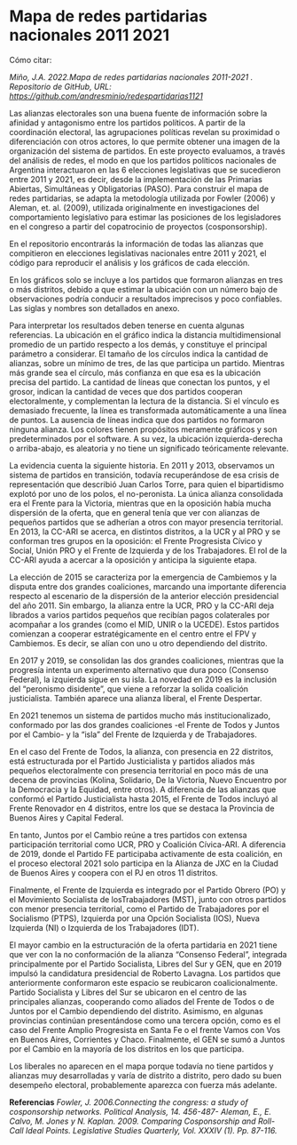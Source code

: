 # Mapa de redes partidarias nacionales 2011 2021

Cómo citar: 

*Miño, J.A. 2022.Mapa de redes partidarias nacionales 2011-2021 . Repositorio de GitHub, URL: https://github.com/andresminio/redespartidarias1121* 

Las alianzas electorales son una buena fuente de información sobre la afinidad y antagonismo entre los partidos políticos. A partir de la coordinación electoral, las agrupaciones políticas revelan su proximidad o diferenciación con otros actores, lo que permite obtener una imagen de la organización del sistema de partidos. 
En este proyecto evaluamos, a través del análisis de redes, el modo en que los partidos políticos nacionales de Argentina interactuaron en las 6 elecciones legislativas que se sucedieron entre  2011 y 2021, es decir, desde la implementación de las Primarias Abiertas, Simultáneas y Obligatorias (PASO).
Para construir el mapa de redes partidarias, se adapta la metodología utilizada por Fowler (2006) y Aleman, et. al. (2009), utilizada originalmente en investigaciones del comportamiento legislativo para estimar las posiciones de los legisladores en el congreso a partir del copatrocinio de proyectos (cosponsorship).

En el repositorio encontrarás la información de todas las alianzas que compitieron en elecciones legislativas nacionales entre 2011 y 2021, el código para reproducir el análisis y los gráficos de cada elección. 

En los gráficos solo se incluye a los partidos que formaron alianzas en tres o más distritos, debido a que estimar la ubicación con un número bajo de observaciones podría conducir a resultados imprecisos y poco confiables. Las siglas y nombres son detallados en anexo. 

Para interpretar los resultados deben tenerse en cuenta algunas referencias. La ubicación en el gráfico indica la distancia multidimensional promedio de un partido respecto a los demás, y constituye el principal parámetro a considerar. El tamaño de los círculos indica la cantidad de alianzas, sobre un mínimo de tres, de las que participa un partido. Mientras más grande sea el círculo, más confianza en que esa es la ubicación precisa del partido. La cantidad de líneas que conectan los puntos, y el grosor, indican la cantidad de veces que dos partidos cooperan electoralmente, y complementan la lectura de la distancia. Si el vínculo es demasiado frecuente, la línea es transformada automáticamente a una línea de puntos. La ausencia de líneas indica que dos partidos no formaron ninguna alianza. Los colores tienen propósitos meramente gráficos y son predeterminados por el software. A su vez, la ubicación izquierda-derecha o arriba-abajo, es aleatoria y no tiene un significado teóricamente relevante. 

La evidencia cuenta la siguiente historia. En 2011 y 2013, observamos un sistema de partidos en transición, todavía recuperándose de esa crisis de representación que describió Juan Carlos Torre, para quien el bipartidismo explotó por uno de los polos, el no-peronista. La única alianza consolidada era el Frente para la Victoria, mientras que en la oposición había mucha dispersión de la oferta, que en general tenía que ver con alianzas de pequeños partidos que se adherían a otros con mayor presencia territorial. En 2013, la CC-ARI se acerca, en distintos distritos, a la UCR y al PRO y se conforman tres grupos en la oposición: el Frente Progresista Cívico y Social, Unión PRO y el Frente de Izquierda y de los Trabajadores. El rol de la CC-ARI ayuda a acercar a la oposición y anticipa la siguiente etapa.

La elección de 2015 se caracteriza por la emergencia de Cambiemos y la disputa entre dos grandes coaliciones, marcando una importante diferencia respecto al escenario de la dispersión de la anterior elección presidencial del año 2011. Sin embargo, la alianza entre la UCR, PRO y la CC-ARI deja librados a varios partidos pequeños que recibían pagos colaterales por acompañar a los grandes (como el MID, UNIR o la UCEDE). Estos partidos comienzan a cooperar estratégicamente en el centro entre el FPV y Cambiemos. Es decir, se alían con uno u otro dependiendo del distrito.

En 2017 y 2019, se consolidan las dos grandes coaliciones, mientras que la progresía intenta un experimento alternativo que dura poco (Consenso Federal), la izquierda sigue en su isla. La novedad en 2019 es la inclusión del “peronismo disidente”, que viene a reforzar la solida coalición justicialista. También aparece  una alianza liberal, el Frente Despertar. 

En 2021 tenemos un sistema de partidos mucho más institucionalizado, conformado por las dos grandes coaliciones -el Frente de Todos y Juntos por el Cambio- y la “isla” del Frente de Izquierda y de Trabajadores. 

En el caso del Frente de Todos, la alianza, con presencia en 22 distritos, está estructurada por el Partido Justicialista y partidos aliados más pequeños electoralmente con presencia territorial en poco más de una decena de provincias (Kolina, Solidario, De la Victoria, Nuevo Encuentro por la Democracia y la Equidad, entre otros). A diferencia de las alianzas que conformó el Partido Justicialista hasta 2015, el Frente de Todos incluyó al Frente Renovador en 4 distritos, entre los que se destaca la Provincia de Buenos Aires y Capital Federal. 

En tanto, Juntos por el Cambio reúne a tres partidos con extensa participación territorial como UCR, PRO y Coalición Cívica-ARI. A diferencia de 2019, donde el Partido FE participaba activamente de esta coalición, en el proceso electoral 2021 solo participa en la Alianza de JXC en la Ciudad de Buenos Aires y coopera con el PJ en otros 11 distritos. 

Finalmente, el Frente de Izquierda es integrado por el Partido Obrero (PO) y el Movimiento Socialista de losTrabajadores (MST), junto con otros partidos con menor presencia territorial, como el Partido de Trabajadores por el Socialismo (PTPS), Izquierda por una Opción Socialista (IOS), Nueva Izquierda (NI) o Izquierda de los Trabajadores (IDT).

El mayor cambio en la estructuración de la oferta partidaria en 2021 tiene que ver con la no conformación de la alianza “Consenso Federal”, integrada principalmente por el Partido Socialista, Libres del Sur y GEN, que en 2019 impulsó la candidatura presidencial de Roberto Lavagna. Los partidos que anteriormente conformaron este espacio se reubicaron coalicionalmente. Partido Socialista y Libres del Sur se ubicaron en el centro de las principales alianzas, cooperando como aliados del Frente de Todos o de Juntos por el Cambio dependiendo del distrito. Asimismo, en algunas provincias continúan presentándose como una tercera opción, como es el caso del Frente Amplio Progresista en Santa Fe o el frente Vamos con Vos en Buenos Aires, Corrientes y Chaco. Finalmente, el GEN se sumó a Juntos por el Cambio en la mayoría de los distritos en los que participa.

Los liberales no aparecen en el mapa porque todavía no tiene partidos y alianzas muy desarrolladas y varía de distrito a distrito, pero dado su buen desempeño electoral, probablemente aparezca con fuerza más adelante.   

**Referencias**
*Fowler, J. 2006.Connecting the congress: a study of cosponsorship networks. Political Analysis, 14. 456-487- 
Aleman, E., E. Calvo, M. Jones y N. Kaplan. 2009. Comparing Cosponsorship and Roll-Call Ideal Points. Legislative Studies Quarterly, Vol. XXXIV (1). Pp. 87-116.* 
